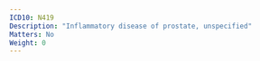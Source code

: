 ```yaml
---
ICD10: N419
Description: "Inflammatory disease of prostate, unspecified"
Matters: No
Weight: 0
---
```

